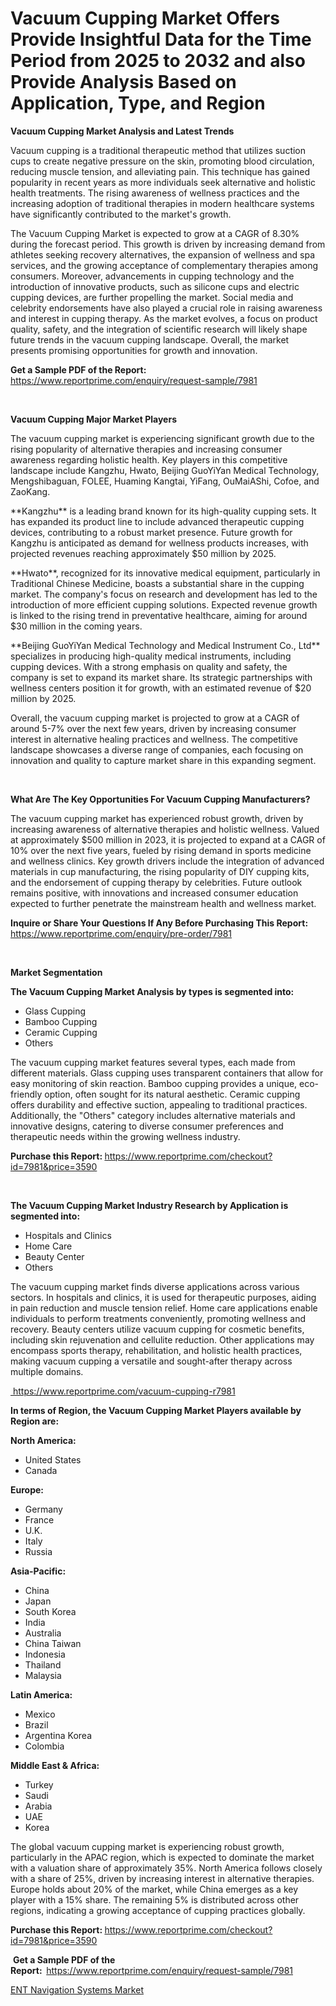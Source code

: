 <p><h1>Vacuum Cupping Market Offers Provide Insightful Data for the Time Period from 2025 to 2032 and also Provide Analysis Based on Application, Type, and Region</h1></p><p><strong>Vacuum Cupping Market Analysis and Latest Trends</strong></p>
<p><p>Vacuum cupping is a traditional therapeutic method that utilizes suction cups to create negative pressure on the skin, promoting blood circulation, reducing muscle tension, and alleviating pain. This technique has gained popularity in recent years as more individuals seek alternative and holistic health treatments. The rising awareness of wellness practices and the increasing adoption of traditional therapies in modern healthcare systems have significantly contributed to the market's growth.</p><p>The Vacuum Cupping Market is expected to grow at a CAGR of 8.30% during the forecast period. This growth is driven by increasing demand from athletes seeking recovery alternatives, the expansion of wellness and spa services, and the growing acceptance of complementary therapies among consumers. Moreover, advancements in cupping technology and the introduction of innovative products, such as silicone cups and electric cupping devices, are further propelling the market. Social media and celebrity endorsements have also played a crucial role in raising awareness and interest in cupping therapy. As the market evolves, a focus on product quality, safety, and the integration of scientific research will likely shape future trends in the vacuum cupping landscape. Overall, the market presents promising opportunities for growth and innovation.</p></p>
<p><strong>Get a Sample PDF of the Report:&nbsp;</strong> <a href="https://www.reportprime.com/enquiry/request-sample/7981?utm_campaign=3080&utm_medium=2&utm_source=Github&utm_content=ia&utm_term=19032025&utm_id=vacuum-cupping">https://www.reportprime.com/enquiry/request-sample/7981</a></p>
<p>&nbsp;</p>
<p><strong>Vacuum Cupping Major Market Players</strong></p>
<p><p>The vacuum cupping market is experiencing significant growth due to the rising popularity of alternative therapies and increasing consumer awareness regarding holistic health. Key players in this competitive landscape include Kangzhu, Hwato, Beijing GuoYiYan Medical Technology, Mengshibaguan, FOLEE, Huaming Kangtai, YiFang, OuMaiAShi, Cofoe, and ZaoKang.</p><p>**Kangzhu** is a leading brand known for its high-quality cupping sets. It has expanded its product line to include advanced therapeutic cupping devices, contributing to a robust market presence. Future growth for Kangzhu is anticipated as demand for wellness products increases, with projected revenues reaching approximately $50 million by 2025.</p><p>**Hwato**, recognized for its innovative medical equipment, particularly in Traditional Chinese Medicine, boasts a substantial share in the cupping market. The company's focus on research and development has led to the introduction of more efficient cupping solutions. Expected revenue growth is linked to the rising trend in preventative healthcare, aiming for around $30 million in the coming years.</p><p>**Beijing GuoYiYan Medical Technology and Medical Instrument Co., Ltd** specializes in producing high-quality medical instruments, including cupping devices. With a strong emphasis on quality and safety, the company is set to expand its market share. Its strategic partnerships with wellness centers position it for growth, with an estimated revenue of $20 million by 2025.</p><p>Overall, the vacuum cupping market is projected to grow at a CAGR of around 5-7% over the next few years, driven by increasing consumer interest in alternative healing practices and wellness. The competitive landscape showcases a diverse range of companies, each focusing on innovation and quality to capture market share in this expanding segment.</p></p>
<p>&nbsp;</p>
<p><strong>What Are The Key Opportunities For Vacuum Cupping Manufacturers?</strong></p>
<p><p>The vacuum cupping market has experienced robust growth, driven by increasing awareness of alternative therapies and holistic wellness. Valued at approximately $500 million in 2023, it is projected to expand at a CAGR of 10% over the next five years, fueled by rising demand in sports medicine and wellness clinics. Key growth drivers include the integration of advanced materials in cup manufacturing, the rising popularity of DIY cupping kits, and the endorsement of cupping therapy by celebrities. Future outlook remains positive, with innovations and increased consumer education expected to further penetrate the mainstream health and wellness market.</p></p>
<p><strong>Inquire or Share Your Questions If Any Before Purchasing This Report:</strong> <a href="https://www.reportprime.com/enquiry/pre-order/7981?utm_campaign=3080&utm_medium=2&utm_source=Github&utm_content=ia&utm_term=19032025&utm_id=vacuum-cupping">https://www.reportprime.com/enquiry/pre-order/7981</a></p>
<p>&nbsp;</p>
<p><strong>Market Segmentation</strong></p>
<p><strong>The Vacuum Cupping Market Analysis by types is segmented into:</strong></p>
<p><ul><li>Glass Cupping</li><li>Bamboo Cupping</li><li>Ceramic Cupping</li><li>Others</li></ul></p>
<p><p>The vacuum cupping market features several types, each made from different materials. Glass cupping uses transparent containers that allow for easy monitoring of skin reaction. Bamboo cupping provides a unique, eco-friendly option, often sought for its natural aesthetic. Ceramic cupping offers durability and effective suction, appealing to traditional practices. Additionally, the "Others" category includes alternative materials and innovative designs, catering to diverse consumer preferences and therapeutic needs within the growing wellness industry.</p></p>
<p><strong>Purchase this Report:&nbsp;</strong><a href="https://www.reportprime.com/checkout?id=7981&price=3590&utm_campaign=3080&utm_medium=2&utm_source=Github&utm_content=ia&utm_term=19032025&utm_id=vacuum-cupping">https://www.reportprime.com/checkout?id=7981&price=3590</a></p>
<p>&nbsp;</p>
<p><strong>The Vacuum Cupping Market Industry Research by Application is segmented into:</strong></p>
<p><ul><li>Hospitals and Clinics</li><li>Home Care</li><li>Beauty Center</li><li>Others</li></ul></p>
<p><p>The vacuum cupping market finds diverse applications across various sectors. In hospitals and clinics, it is used for therapeutic purposes, aiding in pain reduction and muscle tension relief. Home care applications enable individuals to perform treatments conveniently, promoting wellness and recovery. Beauty centers utilize vacuum cupping for cosmetic benefits, including skin rejuvenation and cellulite reduction. Other applications may encompass sports therapy, rehabilitation, and holistic health practices, making vacuum cupping a versatile and sought-after therapy across multiple domains.</p></p>
<p><a href="https://www.reportprime.com/vacuum-cupping-r7981?utm_campaign=3080&utm_medium=2&utm_source=Github&utm_content=ia&utm_term=19032025&utm_id=vacuum-cupping">&nbsp;https://www.reportprime.com/vacuum-cupping-r7981</a></p>
<p><strong>In terms of Region, the Vacuum Cupping Market Players available by Region are:</strong></p>
<p>
    <p> <strong> North America: </strong>
        <ul>
            <li>United States</li>
            <li>Canada</li>
        </ul>
        </p> 
    <p> <strong> Europe: </strong>
        <ul>
            <li>Germany</li>
            <li>France</li>
            <li>U.K.</li>
            <li>Italy</li>
            <li>Russia</li>
        </ul>
        </p> 
    <p> <strong> Asia-Pacific: </strong>
        <ul>
            <li>China</li>
            <li>Japan</li>
            <li>South Korea</li>
            <li>India</li>
            <li>Australia</li>
            <li>China Taiwan</li>
            <li>Indonesia</li>
            <li>Thailand</li>
            <li>Malaysia</li>
        </ul>
        </p> 
    <p> <strong> Latin America: </strong>
        <ul>
            <li>Mexico</li>
            <li>Brazil</li>
            <li>Argentina Korea</li>
            <li>Colombia</li>
        </ul>
        </p> 
    <p> <strong> Middle East & Africa: </strong>
        <ul>
            <li>Turkey</li>
            <li>Saudi</li>
            <li>Arabia</li>
            <li>UAE</li>
            <li>Korea</li>
        </ul>
    </p>
    </p>
<p><p>The global vacuum cupping market is experiencing robust growth, particularly in the APAC region, which is expected to dominate the market with a valuation share of approximately 35%. North America follows closely with a share of 25%, driven by increasing interest in alternative therapies. Europe holds about 20% of the market, while China emerges as a key player with a 15% share. The remaining 5% is distributed across other regions, indicating a growing acceptance of cupping practices globally.</p></p>
<p><strong>Purchase this Report: </strong><a href="https://www.reportprime.com/checkout?id=7981&price=3590&utm_campaign=3080&utm_medium=2&utm_source=Github&utm_content=ia&utm_term=19032025&utm_id=vacuum-cupping">https://www.reportprime.com/checkout?id=7981&price=3590</a></p>
<p>&nbsp;<strong>Get a Sample PDF of the Report:&nbsp;&nbsp;</strong><a href="https://www.reportprime.com/enquiry/request-sample/7981?utm_campaign=3080&utm_medium=2&utm_source=Github&utm_content=ia&utm_term=19032025&utm_id=vacuum-cupping">https://www.reportprime.com/enquiry/request-sample/7981</a></p>
<p><strong></strong></p>
<p><p><a href="https://github.com/iroldilom/Market-Research-Report-List-1/blob/main/ent-navigation-systems-market.md?utm_campaign=3080&utm_medium=2&utm_source=Github&utm_content=ia&utm_term=19032025&utm_id=vacuum-cupping">ENT Navigation Systems Market</a></p></p>